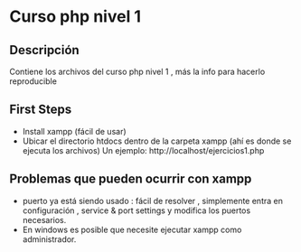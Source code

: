 # Curso php nivel 1

## Descripción

Contiene los archivos del curso php nivel 1 , más la info para hacerlo reproducible



## First Steps

- Install xampp (fácil de usar)
- Ubicar el directorio htdocs dentro de la carpeta xampp (ahí es donde se ejecuta los archivos)
	Un ejemplo: http://localhost/ejercicios1.php



## Problemas que pueden ocurrir con xampp

- puerto ya está siendo usado : fácil de resolver , simplemente entra en configuración , service & port settings y modifica los puertos necesarios.
- En windows es posible que necesite ejecutar xampp como administrador.

